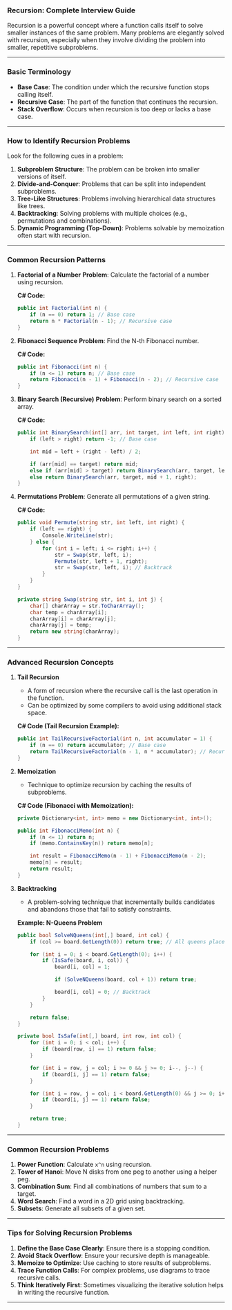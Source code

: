 ### **Recursion: Complete Interview Guide**

Recursion is a powerful concept where a function calls itself to solve smaller instances of the same problem. Many problems are elegantly solved with recursion, especially when they involve dividing the problem into smaller, repetitive subproblems.

---

### **Basic Terminology**

- **Base Case**: The condition under which the recursive function stops calling itself.
- **Recursive Case**: The part of the function that continues the recursion.
- **Stack Overflow**: Occurs when recursion is too deep or lacks a base case.

---

### **How to Identify Recursion Problems**
Look for the following cues in a problem:

1. **Subproblem Structure**: The problem can be broken into smaller versions of itself.
2. **Divide-and-Conquer**: Problems that can be split into independent subproblems.
3. **Tree-Like Structures**: Problems involving hierarchical data structures like trees.
4. **Backtracking**: Solving problems with multiple choices (e.g., permutations and combinations).
5. **Dynamic Programming (Top-Down)**: Problems solvable by memoization often start with recursion.

---

### **Common Recursion Patterns**

1. **Factorial of a Number**
   **Problem**: Calculate the factorial of a number using recursion.

   **C# Code:**
   ```csharp
   public int Factorial(int n) {
       if (n == 0) return 1; // Base case
       return n * Factorial(n - 1); // Recursive case
   }
   ```

2. **Fibonacci Sequence**
   **Problem**: Find the N-th Fibonacci number.

   **C# Code:**
   ```csharp
   public int Fibonacci(int n) {
       if (n <= 1) return n; // Base case
       return Fibonacci(n - 1) + Fibonacci(n - 2); // Recursive case
   }
   ```

3. **Binary Search (Recursive)**
   **Problem**: Perform binary search on a sorted array.

   **C# Code:**
   ```csharp
   public int BinarySearch(int[] arr, int target, int left, int right) {
       if (left > right) return -1; // Base case

       int mid = left + (right - left) / 2;

       if (arr[mid] == target) return mid;
       else if (arr[mid] > target) return BinarySearch(arr, target, left, mid - 1);
       else return BinarySearch(arr, target, mid + 1, right);
   }
   ```

4. **Permutations**
   **Problem**: Generate all permutations of a given string.

   **C# Code:**
   ```csharp
   public void Permute(string str, int left, int right) {
       if (left == right) {
           Console.WriteLine(str);
       } else {
           for (int i = left; i <= right; i++) {
               str = Swap(str, left, i);
               Permute(str, left + 1, right);
               str = Swap(str, left, i); // Backtrack
           }
       }
   }

   private string Swap(string str, int i, int j) {
       char[] charArray = str.ToCharArray();
       char temp = charArray[i];
       charArray[i] = charArray[j];
       charArray[j] = temp;
       return new string(charArray);
   }
   ```

---

### **Advanced Recursion Concepts**

1. **Tail Recursion**
   - A form of recursion where the recursive call is the last operation in the function.
   - Can be optimized by some compilers to avoid using additional stack space.

   **C# Code (Tail Recursion Example):**
   ```csharp
   public int TailRecursiveFactorial(int n, int accumulator = 1) {
       if (n == 0) return accumulator; // Base case
       return TailRecursiveFactorial(n - 1, n * accumulator); // Recursive call
   }
   ```

2. **Memoization**
   - Technique to optimize recursion by caching the results of subproblems.

   **C# Code (Fibonacci with Memoization):**
   ```csharp
   private Dictionary<int, int> memo = new Dictionary<int, int>();

   public int FibonacciMemo(int n) {
       if (n <= 1) return n;
       if (memo.ContainsKey(n)) return memo[n];

       int result = FibonacciMemo(n - 1) + FibonacciMemo(n - 2);
       memo[n] = result;
       return result;
   }
   ```

3. **Backtracking**
   - A problem-solving technique that incrementally builds candidates and abandons those that fail to satisfy constraints.

   **Example: N-Queens Problem**
   ```csharp
   public bool SolveNQueens(int[,] board, int col) {
       if (col >= board.GetLength(0)) return true; // All queens placed

       for (int i = 0; i < board.GetLength(0); i++) {
           if (IsSafe(board, i, col)) {
               board[i, col] = 1;

               if (SolveNQueens(board, col + 1)) return true;

               board[i, col] = 0; // Backtrack
           }
       }

       return false;
   }

   private bool IsSafe(int[,] board, int row, int col) {
       for (int i = 0; i < col; i++) {
           if (board[row, i] == 1) return false;
       }

       for (int i = row, j = col; i >= 0 && j >= 0; i--, j--) {
           if (board[i, j] == 1) return false;
       }

       for (int i = row, j = col; i < board.GetLength(0) && j >= 0; i++, j--) {
           if (board[i, j] == 1) return false;
       }

       return true;
   }
   ```

---

### **Common Recursion Problems**
1. **Power Function**: Calculate `x^n` using recursion.
2. **Tower of Hanoi**: Move N disks from one peg to another using a helper peg.
3. **Combination Sum**: Find all combinations of numbers that sum to a target.
4. **Word Search**: Find a word in a 2D grid using backtracking.
5. **Subsets**: Generate all subsets of a given set.

---

### **Tips for Solving Recursion Problems**
1. **Define the Base Case Clearly**: Ensure there is a stopping condition.
2. **Avoid Stack Overflow**: Ensure your recursive depth is manageable.
3. **Memoize to Optimize**: Use caching to store results of subproblems.
4. **Trace Function Calls**: For complex problems, use diagrams to trace recursive calls.
5. **Think Iteratively First**: Sometimes visualizing the iterative solution helps in writing the recursive function.

---
